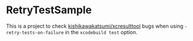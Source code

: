 # RetryTestSample

This is a project to check [kishikawakatsumi/xcresulttool](https://github.com/kishikawakatsumi/xcresulttool) bugs when using `-retry-tests-on-failure` in the `xcodebuild test` option.
